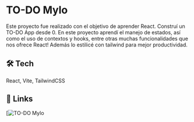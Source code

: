 # TO-DO Mylo

Este proyecto fue realizado con el objetivo de aprender React.
Construí un TO-DO App desde 0.
En este proyecto aprendí el manejo de estados, así como el uso de contextos y hooks, entre otras muchas funcionalidades que nos ofrece React!
Además lo estilicé con tailwind para mejor productividad.

## 🛠 Tech
React, Vite, TailwindCSS


## 🔗 Links
[![TO-DO Mylo](https://todo-react-app-zeta-two.vercel.app/)
